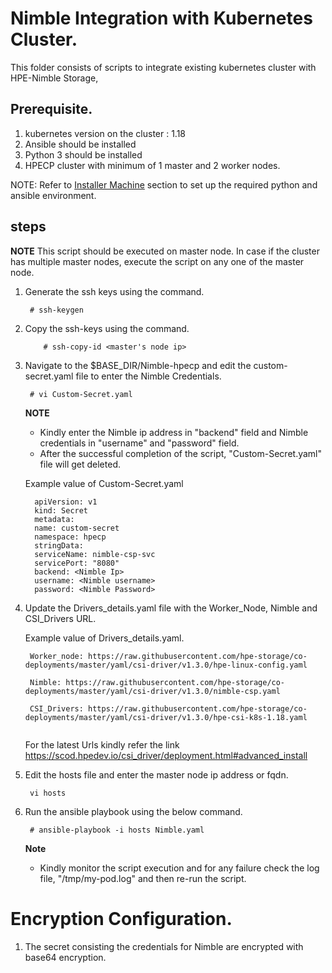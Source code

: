 # Nimble Integration with Kubernetes Cluster.

This folder consists of scripts to integrate existing kubernetes cluster with HPE-Nimble Storage,

## Prerequisite.

 1. kubernetes version on the cluster : 1.18
 2. Ansible should be installed
 3. Python 3 should be installed
 4. HPECP cluster with minimum of 1 master and 2 worker nodes.

 NOTE: Refer to [Installer Machine](https://hewlettpackard.github.io/hpe-solutions-hpecp/5.2-Synergy/Solution-Deployment/Host-Configuration.html#installer-machine) section to set up the required python and ansible environment.

## steps 

**NOTE**
This script should be executed on master node. In case if the cluster has multiple master nodes, execute the script on any one of the master node. 

1. Generate the ssh keys using the command. 
   
	```
	 # ssh-keygen
	``` 
		
2. Copy the ssh-keys using the command.
    
	```
		# ssh-copy-id <master's node ip>
	```	

		
3. Navigate to the $BASE_DIR/Nimble-hpecp and edit the custom-secret.yaml file to enter the Nimble Credentials.


	```
	 # vi Custom-Secret.yaml 
    ```
	
	**NOTE** 
	* Kindly enter the Nimble ip address in "backend" field and Nimble credentials in "username" and "password" field.
	* After the successful completion of the script, "Custom-Secret.yaml" file will get deleted.
     
	 Example value of Custom-Secret.yaml

	```
	  apiVersion: v1
	  kind: Secret
 	  metadata:
  	  name: custom-secret
      namespace: hpecp
      stringData:
      serviceName: nimble-csp-svc
      servicePort: "8080"
      backend: <Nimble Ip>
      username: <Nimble username>
      password: <Nimble Password>

	```
	   
4.  Update the Drivers_details.yaml file with the Worker_Node, Nimble and CSI_Drivers URL.

	Example value of Drivers_details.yaml.
	 
	```
	 Worker_node: https://raw.githubusercontent.com/hpe-storage/co-deployments/master/yaml/csi-driver/v1.3.0/hpe-linux-config.yaml

     Nimble: https://raw.githubusercontent.com/hpe-storage/co-deployments/master/yaml/csi-driver/v1.3.0/nimble-csp.yaml

     CSI_Drivers: https://raw.githubusercontent.com/hpe-storage/co-deployments/master/yaml/csi-driver/v1.3.0/hpe-csi-k8s-1.18.yaml
	  
    ```
	 For the latest Urls kindly refer the link https://scod.hpedev.io/csi_driver/deployment.html#advanced_install 
		
5.  Edit the hosts file and enter the master node ip address or fqdn.

	```
	 vi hosts

	```

6.  Run the ansible playbook using the below command.
  
    ```
	 # ansible-playbook -i hosts Nimble.yaml
    ```
    **Note**
	* Kindly monitor the script execution and for any failure check the log file, "/tmp/my-pod.log" and then re-run the script.


# Encryption Configuration.

1. The secret consisting the credentials for Nimble are encrypted with base64 encryption.

